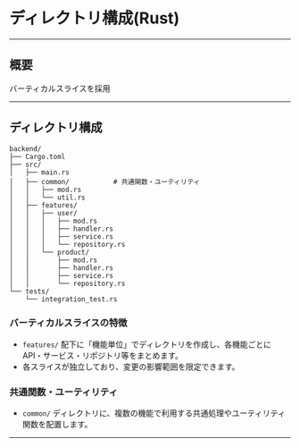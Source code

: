 # ディレクトリ構成(Rust)

---

## 概要

バーティカルスライスを採用  

---

## ディレクトリ構成

```
backend/
├── Cargo.toml
├── src/
│   ├── main.rs
│   ├── common/           # 共通関数・ユーティリティ
│   │   ├── mod.rs
│   │   └── util.rs
│   ├── features/
│   │   ├── user/
│   │   │   ├── mod.rs
│   │   │   ├── handler.rs
│   │   │   ├── service.rs
│   │   │   └── repository.rs
│   │   └── product/
│   │       ├── mod.rs
│   │       ├── handler.rs
│   │       ├── service.rs
│   │       └── repository.rs
└── tests/
    └── integration_test.rs
```

### バーティカルスライスの特徴

- `features/` 配下に「機能単位」でディレクトリを作成し、各機能ごとにAPI・サービス・リポジトリ等をまとめます。
- 各スライスが独立しており、変更の影響範囲を限定できます。

### 共通関数・ユーティリティ

- `common/` ディレクトリに、複数の機能で利用する共通処理やユーティリティ関数を配置します。

---